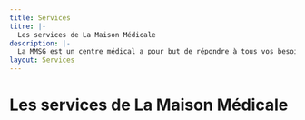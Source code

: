 ```yaml
---
title: Services
titre: |-
  Les services de La Maison Médicale
description: |-
  La MMSG est un centre médical a pour but de répondre à tous vos besoins en termes de santé. Les services sont assurés par des spécialistes qualifiés dans les domaines dont vous avez besoin. Les différents services sont repris dans le tableau ci-dessous:
layout: Services
---
```

# Les services de La Maison Médicale

